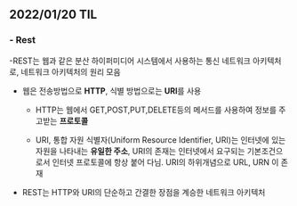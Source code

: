 ## **2022/01/20 TIL**


### **- Rest**
-REST는 웹과 같은 분산 하이퍼미디어 시스템에서 사용하는 통신 네트워크 아키텍처로, 네트워크 아키텍처의 원리 모음

- 웹은 전송방법으로 **HTTP**, 식별 방법으로는 **URI**를 사용
    - HTTP는 웹에서 GET,POST,PUT,DELETE등의 메서드를 사용하여 정보를 주고받는 **프로토콜**

    - URI, 통합 자원 식별자(Uniform Resource Identifier, URI)는 인터넷에 있는 자원을 나타내는 **유일한 주소**, URI의 존재는 인터넷에서 요구되는 기본조건으로서 인터넷 프로토콜에 항상 붙어 다님. URI의 하위개념으로 URL, URN 이 존재

- REST는 HTTP와 URI의 단순하고 간결한 장점을 계승한 네트워크 아키텍처